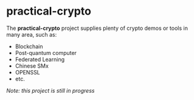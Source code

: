 # practical-crypto

The **practical-crypto** project supplies plenty of crypto demos or tools in many area, such as:
- Blockchain
- Post-quantum computer
- Federated Learning
- Chinese SMx
- OPENSSL
- etc.

*Note: this project is still in progress*
